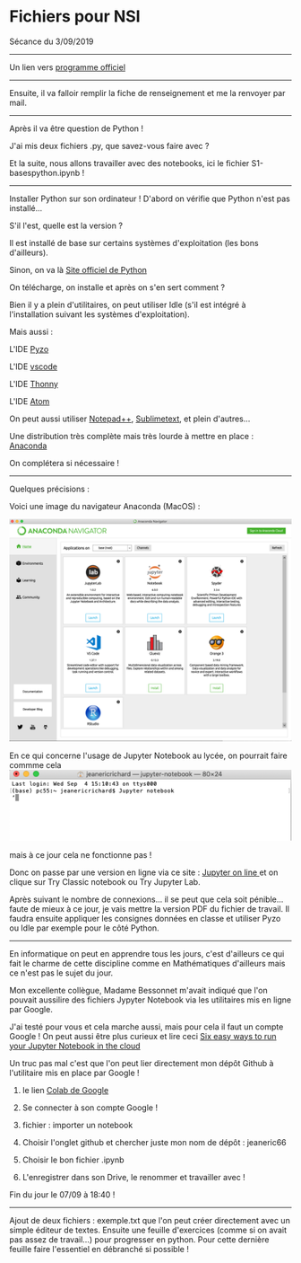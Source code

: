 <h1>Fichiers pour NSI</h1>

Sécance du 3/09/2019
<hr>

Un lien vers [programme officiel](https://disciplines.ac-toulouse.fr/informatique/programme-nsi-classe-de-premiere)
<hr>

Ensuite, il va falloir remplir la fiche de renseignement et me la renvoyer par mail.

<hr>

Après il va être question de Python !

J'ai mis deux fichiers .py, que savez-vous faire avec ?

Et la suite, nous allons travailler avec des notebooks, ici le fichier S1-basespython.ipynb !

<hr>

Installer Python sur son ordinateur !
D'abord on vérifie que Python n'est pas installé...

S'il l'est, quelle est la version ?

Il est installé de base sur certains systèmes d'exploitation (les bons d'ailleurs).

Sinon, on va là [Site officiel de Python](https://www.python.org)

On télécharge, on installe et après on s'en sert comment ?

Bien il y a plein d'utilitaires, on peut utiliser Idle (s'il est intégré à l'installation suivant les systèmes d'exploitation).

Mais aussi :


 L'IDE [Pyzo](https://pyzo.org/start.html) 

 L'IDE [vscode](https://code.visualstudio.com)
 
 L'IDE [Thonny](https://thonny.org)

 L'IDE [Atom](https://atom.io)


On peut aussi utiliser [Notepad++](https://notepad-plus-plus.org/fr/), [Sublimetext](https://www.sublimetext.com), et plein d'autres...


Une distribution très complète mais très lourde à mettre en place : [Anaconda](https://wwww.anaconda.com)

On complétera si nécessaire !
<hr>

Quelques précisions :

 Voici une image du navigateur Anaconda (MacOS) :

 <img src="anaconda.png"/>


 En ce qui concerne l'usage de Jupyter Notebook au lycée, on pourrait faire commme cela 
 <img src="bash.png"/> 
 
 mais à ce jour cela ne fonctionne pas !

 Donc on passe par une version en ligne via ce site :
 [Jupyter on line ](https://jupyter.org/try) et on clique sur Try Classic notebook ou Try Jupyter Lab.

 Après suivant le nombre de connexions... il se peut que cela soit pénible... faute de mieux à ce jour, je vais mettre la version PDF du fichier de travail. Il faudra ensuite appliquer les consignes données en classe et utiliser Pyzo ou Idle par exemple pour le côté Python.

 <hr>

 En informatique on peut en apprendre tous les jours, c'est d'ailleurs ce qui fait le charme de cette discipline  comme en Mathématiques d'ailleurs mais ce n'est pas le sujet du jour. 
 
 Mon excellente collègue, Madame Bessonnet m'avait indiqué que l'on pouvait aussilire des fichiers Jypyter Notebook via les utilitaires mis en ligne par Google. 

 J'ai testé pour vous et cela marche aussi, mais pour cela il faut un compte Google ! On peut aussi être plus curieux et lire ceci [Six easy ways to run your Jupyter Notebook in the cloud](https://www.dataschool.io/cloud-services-for-jupyter-notebook/)

 Un truc pas mal c'est que l'on peut lier directement mon dépôt Github à l'utilitaire mis en place par Google ! 

 1. le lien [Colab de Google](https://colab.research.google.com/notebooks/welcome.ipynb)

 2. Se connecter à son compte Google !

 3. fichier : importer un notebook
 4. Choisir l'onglet github et chercher juste mon nom de dépôt : jeaneric66
 5. Choisir le bon fichier .ipynb 
 6. L'enregistrer dans son Drive, le renommer et travailler avec !

 Fin du jour le 07/09 à 18:40 !
 <hr>
 Ajout de deux fichiers : exemple.txt que l'on peut créer directement avec un simple éditeur de textes. Ensuite une feuille d'exercices (comme si on avait pas assez de travail...) pour progresser en python.
 Pour cette dernière feuille faire l'essentiel en débranché si possible !